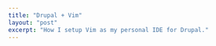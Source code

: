 ```yaml
---
title: "Drupal + Vim"
layout: "post"
excerpt: "How I setup Vim as my personal IDE for Drupal."
---
```

<script src="https://gist.github.com/brycefisher/5734279.js"></script>